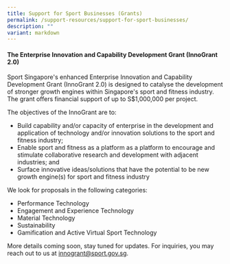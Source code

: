 ```yaml
---
title: Support for Sport Businesses (Grants)
permalink: /support-resources/support-for-sport-businesses/
description: ""
variant: markdown
---
```

#### **The Enterprise Innovation and Capability Development Grant (InnoGrant 2.0)**

Sport Singapore's enhanced Enterprise Innovation and Capability Development Grant (InnoGrant 2.0) is designed to catalyse the development of stronger growth engines within Singapore's sport and fitness industry. The grant offers financial support of up to S$1,000,000 per project. 

The objectives of the InnoGrant are to:

* Build capability and/or capacity of enterprise in the development and application of technology and/or innovation solutions to the sport and fitness industry;
* Enable sport and fitness as a platform as a platform to encourage and stimulate collaborative research and development with adjacent industries; and
* Surface innovative ideas/solutions that have the potential to be new growth engine(s) for sport and fitness industry

We look for proposals in the following categories:
* Performance Technology
* Engagement and Experience Technology
* Material Technology
* Sustainability
* Gamification and Active Virtual Sport Technology
  
More details coming soon, stay tuned for updates. For inquiries, you may reach out to us at innogrant@sport.gov.sg. 